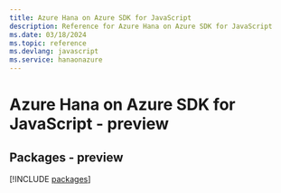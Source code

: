 ```yaml
---
title: Azure Hana on Azure SDK for JavaScript
description: Reference for Azure Hana on Azure SDK for JavaScript
ms.date: 03/18/2024
ms.topic: reference
ms.devlang: javascript
ms.service: hanaonazure
---
```

# Azure Hana on Azure SDK for JavaScript - preview
## Packages - preview
[!INCLUDE [packages](hana-on-azure-index.md)]